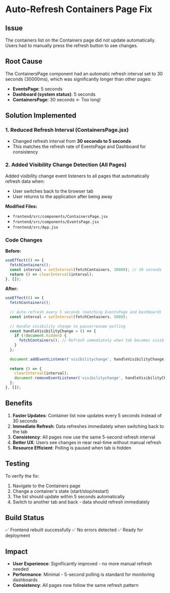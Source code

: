 # Auto-Refresh Containers Page Fix

## Issue
The containers list on the Containers page did not update automatically. Users had to manually press the refresh button to see changes.

## Root Cause
The ContainersPage component had an automatic refresh interval set to 30 seconds (30000ms), which was significantly longer than other pages:
- **EventsPage**: 5 seconds
- **Dashboard (system status)**: 5 seconds  
- **ContainersPage**: 30 seconds ← Too long!

## Solution Implemented

### 1. Reduced Refresh Interval (ContainersPage.jsx)
- Changed refresh interval from **30 seconds to 5 seconds**
- This matches the refresh rate of EventsPage and Dashboard for consistency

### 2. Added Visibility Change Detection (All Pages)
Added visibility change event listeners to all pages that automatically refresh data when:
- User switches back to the browser tab
- User returns to the application after being away

**Modified Files:**
- `frontend/src/components/ContainersPage.jsx`
- `frontend/src/components/EventsPage.jsx`
- `frontend/src/App.jsx`

### Code Changes

**Before:**
```javascript
useEffect(() => {
  fetchContainers();
  const interval = setInterval(fetchContainers, 30000); // 30 seconds
  return () => clearInterval(interval);
}, []);
```

**After:**
```javascript
useEffect(() => {
  fetchContainers();
  
  // Auto-refresh every 5 seconds (matching EventsPage and Dashboard)
  const interval = setInterval(fetchContainers, 5000);
  
  // Handle visibility change to pause/resume polling
  const handleVisibilityChange = () => {
    if (!document.hidden) {
      fetchContainers(); // Refresh immediately when tab becomes visible
    }
  };
  
  document.addEventListener('visibilitychange', handleVisibilityChange);
  
  return () => {
    clearInterval(interval);
    document.removeEventListener('visibilitychange', handleVisibilityChange);
  };
}, []);
```

## Benefits

1. **Faster Updates**: Container list now updates every 5 seconds instead of 30 seconds
2. **Immediate Refresh**: Data refreshes immediately when switching back to the tab
3. **Consistency**: All pages now use the same 5-second refresh interval
4. **Better UX**: Users see changes in near real-time without manual refresh
5. **Resource Efficient**: Polling is paused when tab is hidden

## Testing

To verify the fix:
1. Navigate to the Containers page
2. Change a container's state (start/stop/restart)
3. The list should update within 5 seconds automatically
4. Switch to another tab and back - data should refresh immediately

## Build Status
✅ Frontend rebuilt successfully
✅ No errors detected
✅ Ready for deployment

## Impact
- **User Experience**: Significantly improved - no more manual refresh needed
- **Performance**: Minimal - 5-second polling is standard for monitoring dashboards
- **Consistency**: All pages now follow the same refresh pattern

